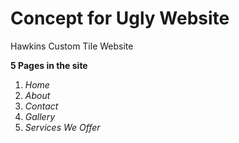 # Concept for Ugly Website

Hawkins Custom Tile Website

**5 Pages in the site**
1. _Home_
2. _About_
3. _Contact_
4. _Gallery_
5. _Services We Offer_